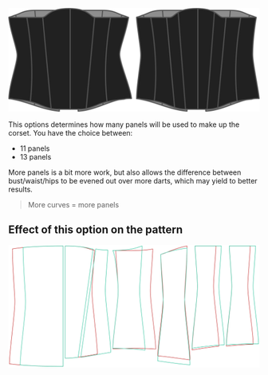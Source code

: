 ![The panels option on Cathrin](./panels.svg)

This options determines how many panels will be used to make up the corset. You have the choice between:

-   11 panels
-   13 panels

More panels is a bit more work, but also allows the difference between bust/waist/hips to be evened out over more darts, which may yield to better results.

> More curves = more panels

## Effect of this option on the pattern

![This image shows the effect of this option by superimposing several variants that have a different value for this option](cathrin_panels_sample.svg "Effect of this option on the pattern")
